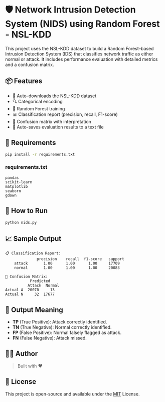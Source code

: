 # 🛡️ Network Intrusion Detection System (NIDS) using Random Forest - NSL-KDD

This project uses the NSL-KDD dataset to build a Random Forest–based Intrusion Detection System (IDS) that classifies network traffic as either normal or attack. It includes performance evaluation with detailed metrics and a confusion matrix.

## 📦 Features

- 🔁 Auto-downloads the NSL-KDD dataset
- 🔍 Categorical encoding
- 🤖 Random Forest training
- 📊 Classification report (precision, recall, F1-score)
- 🧩 Confusion matrix with interpretation
- 📝 Auto-saves evaluation results to a text file

## 🧰 Requirements

```bash
pip install -r requirements.txt
```

### requirements.txt
```
pandas
scikit-learn
matplotlib
seaborn
gdown
```

## 🚀 How to Run

```bash
python nids.py
```

## 📈 Sample Output

```
📋 Classification Report:
              precision    recall  f1-score   support
    attack       1.00      1.00      1.00     17709
    normal       1.00      1.00      1.00     20083
```

```
🧩 Confusion Matrix:
           Predicted
          Attack  Normal
Actual A  20070     13
Actual N     32  17677
```

## 🧠 Output Meaning

- **TP** (True Positive): Attack correctly identified.
- **TN** (True Negative): Normal correctly identified.
- **FP** (False Positive): Normal falsely flagged as attack.
- **FN** (False Negative): Attack missed.

## 🧑‍💻 Author

> Built with ❤️ 

## 📄 License
This project is open-source and available under the [MIT](https://choosealicense.com/licenses/mit/) License.